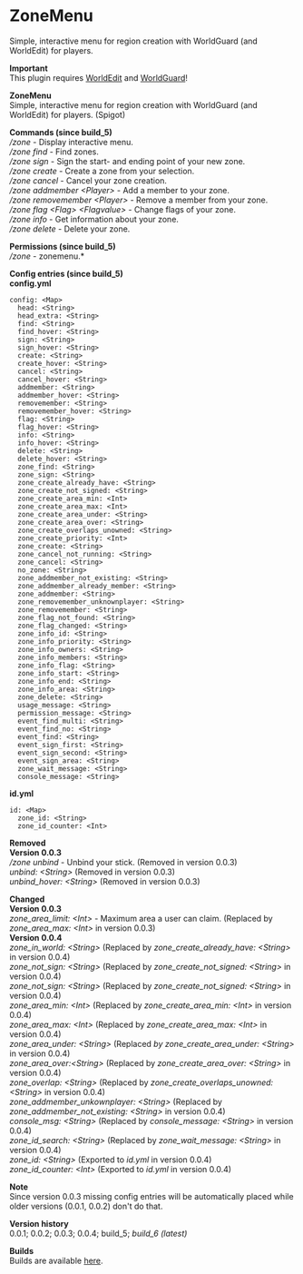 # ZoneMenu  
Simple, interactive menu for region creation with WorldGuard (and WorldEdit) for players.

**Important**  
This plugin requires [WorldEdit](https://github.com/sk89q/WorldEdit) and [WorldGuard](https://github.com/sk89q/WorldGuard)!

**ZoneMenu**  
Simple, interactive menu for region creation with WorldGuard (and WorldEdit) for players. (Spigot)

**Commands (since build_5)**  
*/zone* - Display interactive menu.  
*/zone find* - Find zones.  
*/zone sign* - Sign the start- and ending point of your new zone.  
*/zone create* - Create a zone from your selection.  
*/zone cancel* - Cancel your zone creation.  
*/zone addmember \<Player\>* - Add a member to your zone.  
*/zone removemember \<Player\>* - Remove a member from your zone.  
*/zone flag \<Flag\> \<Flagvalue\>* - Change flags of your zone.  
*/zone info* - Get information about your zone.  
*/zone delete* - Delete your zone.  

**Permissions (since build_5)**  
*/zone* - zonemenu.\*

**Config entries (since build_5)**  
**config.yml**  
```
config: <Map>
  head: <String>
  head_extra: <String>
  find: <String>
  find_hover: <String>
  sign: <String>
  sign_hover: <String>
  create: <String>
  create_hover: <String>
  cancel: <String>
  cancel_hover: <String>
  addmember: <String>
  addmember_hover: <String>
  removemember: <String>
  removemember_hover: <String>
  flag: <String>
  flag_hover: <String>
  info: <String>
  info_hover: <String>
  delete: <String>
  delete_hover: <String>
  zone_find: <String>
  zone_sign: <String>
  zone_create_already_have: <String>
  zone_create_not_signed: <String>
  zone_create_area_min: <Int>
  zone_create_area_max: <Int>
  zone_create_area_under: <String>
  zone_create_area_over: <String>
  zone_create_overlaps_unowned: <String>
  zone_create_priority: <Int>
  zone_create: <String>
  zone_cancel_not_running: <String>
  zone_cancel: <String>
  no_zone: <String>
  zone_addmember_not_existing: <String>
  zone_addmember_already_member: <String>
  zone_addmember: <String>
  zone_removemember_unknownplayer: <String>
  zone_removemember: <String>
  zone_flag_not_found: <String>
  zone_flag_changed: <String>
  zone_info_id: <String>
  zone_info_priority: <String>
  zone_info_owners: <String>
  zone_info_members: <String>
  zone_info_flag: <String>
  zone_info_start: <String>
  zone_info_end: <String>
  zone_info_area: <String>
  zone_delete: <String>
  usage_message: <String>
  permission_message: <String>
  event_find_multi: <String>
  event_find_no: <String>
  event_find: <String>
  event_sign_first: <String>
  event_sign_second: <String>
  event_sign_area: <String>
  zone_wait_message: <String>
  console_message: <String>
```
**id.yml**  
```
id: <Map>
  zone_id: <String>
  zone_id_counter: <Int>
```

**Removed**  
**Version 0.0.3**  
*/zone unbind* - Unbind your stick. (Removed in version 0.0.3)  
*unbind: \<String\>* (Removed in version 0.0.3)  
*unbind_hover: \<String\>* (Removed in version 0.0.3)

**Changed**  
**Version 0.0.3**  
*zone_area_limit: \<Int\>* - Maximum area a user can claim. (Replaced by *zone_area_max: \<Int\>* in version 0.0.3)  
**Version 0.0.4**  
*zone_in_world: \<String\>* (Replaced by *zone_create_already_have: \<String\>* in version 0.0.4)  
*zone_not_sign: \<String\>* (Replaced by *zone_create_not_signed: \<String\>* in version 0.0.4)  
*zone_not_sign: \<String\>* (Replaced by *zone_create_not_signed: \<String\>* in version 0.0.4)  
*zone_area_min: \<Int\>* (Replaced by *zone_create_area_min: \<Int\>* in version 0.0.4)  
*zone_area_max: \<Int\>* (Replaced by *zone_create_area_max: \<Int\>* in version 0.0.4)  
*zone_area_under: \<String\>* (Replaced *by zone_create_area_under: \<String\>* in version 0.0.4)  
*zone_area_over:\<String\>* (Replaced by *zone_create_area_over: \<String\>* in version 0.0.4)  
*zone_overlap: \<String\>* (Replaced by *zone_create_overlaps_unowned: \<String\>* in version 0.0.4)  
*zone_addmember_unkownplayer: \<String\>* (Replaced by *zone_addmember_not_existing: \<String\>* in version 0.0.4)  
*console_msg: \<String\>* (Replaced by *console_message: \<String\>* in version 0.0.4)  
*zone_id_search: \<String\>* (Replaced by *zone_wait_message: \<String\>* in version 0.0.4)  
*zone_id: \<String\>* (Exported to *id.yml* in version 0.0.4)  
*zone_id_counter: \<Int\>* (Exported to *id.yml* in version 0.0.4)

**Note**  
Since version 0.0.3 missing config entries will be automatically placed while older versions (0.0.1, 0.0.2) don't do that.

**Version history**  
0.0.1; 0.0.2; 0.0.3; 0.0.4; build\_5; *build\_6 (latest)*

**Builds**  
Builds are available [here](https://jenkins.joestr.xyz/job/ZoneMenu/).
